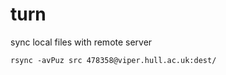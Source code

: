 # turn


sync local files with remote server
```
rsync -avPuz src 478358@viper.hull.ac.uk:dest/
```
